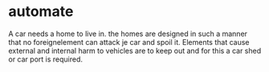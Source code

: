 # automate
A car needs a home to live in. the homes are designed in such a manner that no foreignelement can attack je car and spoil it. Elements that cause external and internal harm to vehicles are to keep out and for this a car shed or car port is required. 
